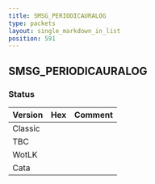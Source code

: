```yaml
---
title: SMSG_PERIODICAURALOG
type: packets
layout: single_markdown_in_list
position: 591
---
```


## SMSG_PERIODICAURALOG

### Status

Version | Hex | Comment
---------- | ---------- | ---------- 
Classic |  |  
TBC |  |  
WotLK |  |  
Cata |  |  
